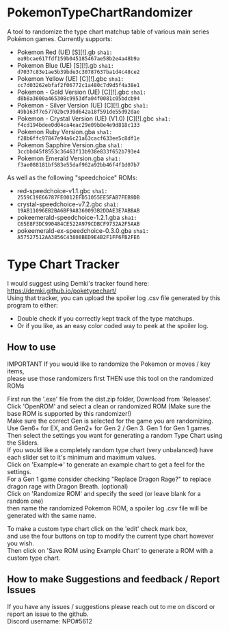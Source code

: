 # PokemonTypeChartRandomizer
A tool to randomize the type chart matchup table of various main series Pokémon games.
Currently supports:
- Pokemon Red (UE) [S][!].gb `sha1: ea9bcae617fdf159b045185467ae58b2e4a48b9a`
- Pokemon Blue (UE) [S][!].gb `sha1: d7037c83e1ae5b39bde3c30787637ba1d4c48ce2`
- Pokemon Yellow (UE) [C][!].gbc `sha1: cc7d03262ebfaf2f06772c1a480c7d9d5f4a38e1`
- Pokemon - Gold Version (UE) [C][!].gbc `sha1: d8b8a3600a465308c9953dfa04f0081c05bdcb94`
- Pokemon - Silver Version (UE) [C][!].gbc `sha1: 49b163f7e57702bc939d642a18f591de55d92dae`
- Pokemon - Crystal Version (UE) (V1.0) [C][!].gbc `sha1: f4cd194bdee0d04ca4eac29e09b8e4e9d818c133`
- Pokemon Ruby Version.gba `sha1: f28b6ffc97847e94a6c21a63cacf633ee5c8df1e`
- Pokemon Sapphire Version.gba `sha1: 3ccbbd45f8553c36463f13b938e833f652b793e4`
- Pokemon Emerald Version.gba `sha1: f3ae088181bf583e55daf962a92bb46f4f1d07b7`  

As well as the following "speedchoice" ROMs:
- red-speedchoice-v1.1.gbc `sha1: 2559C19E66787FE0012EFD51055EE5FAB7FEB9DB`
- crystal-speedchoice-v7.2.gbc `sha1: 19AB11096EB2BA6BF9A8360093B2DDAE3E7ABBAB`
- pokeemerald-speedchoice-1.2.1.gba `sha1: C65E8F3DC990484CE522A979CDBCF9732A2F5AAB`
- pokeemerald-ex-speedchoice-0.3.0.gba `sha1: A57527512AA3856C43808BED9E4B2F1FF6FB2FE6`


# Type Chart Tracker
I would suggest using Demki's tracker found here: https://demki.github.io/poketypechart/  
Using that tracker, you can upload the spoiler log .csv file generated by this program to either:
 - Double check if you correctly kept track of the type matchups.
 - Or if you like, as an easy color coded way to peek at the spoiler log.

## How to use

IMPORTANT If you would like to randomize the Pokemon or moves / key items,  
please use those randomizers first THEN use this tool on the randomized ROMs

First run the '.exe' file from the dist.zip folder, Download from 'Releases'.  
Click 'OpenROM' and select a clean or randomized ROM (Make sure the base ROM is supported by this randomizer!)  
Make sure the correct Gen is selected for the game you are randomizing.  
Use Gen6+ for EX, and Gen2+ for Gen 2 / Gen 3. Gen 1 for Gen 1 games.  
Then select the settings you want for generating a random Type Chart using the Sliders.  
If you would like a completely random type chart (very unbalanced) have each slider set to it's minimum and maximum values.  
Click on 'Example=>' to generate an example chart to get a feel for the settings.  
For a Gen 1 game consider checking "Replace Dragon Rage?" to replace dragon rage with Dragon Breath. (optional)         
Click on 'Randomize ROM' and specify the seed (or leave blank for a random one)  
then name the randomized Pokemon ROM, a spoiler log .csv file will be generated with the same name.

To make a custom type chart click on the 'edit' check mark box,  
and use the four buttons on top to modify the current type chart however you wish.  
Then click on 'Save ROM using Example Chart' to generate a ROM with a custom type chart.  

## How to make Suggestions and feedback / Report Issues
If you have any issues / suggestions please reach out to me on discord or report an issue to the github.  
Discord username: NPO#5612
